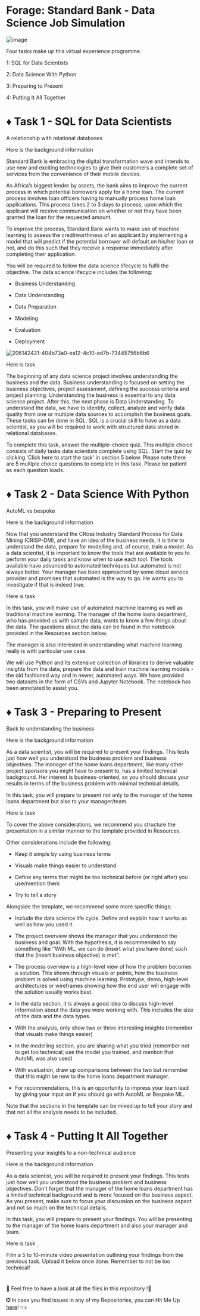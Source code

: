 # Forage: Standard Bank - Data Science Job Simulation

![image](https://github.com/user-attachments/assets/cd673bcb-c111-4623-8a6e-efba98fcf51b)

Four tasks make up this virtual experience programme.

1: SQL for Data Scientists

2: Data Science With Python

3: Preparing to Present

4: Putting It All Together

# ♦ Task 1 - SQL for Data Scientists

A relationship with relational databases

Here is the background information

Standard Bank is embracing the digital transformation wave and intends to use new and exciting technologies to give their customers a complete set of services from the convenience of their mobile devices.

As Africa’s biggest lender by assets, the bank aims to improve the current process in which potential borrowers apply for a home loan. The current process involves loan officers having to manually process home loan applications. This process takes 2 to 3 days to process, upon which the applicant will receive communication on whether or not they have been granted the loan for the requested amount.

To improve the process, Standard Bank wants to make use of machine learning to assess the creditworthiness of an applicant by implementing a model that will predict if the potential borrower will default on his/her loan or not, and do this such that they receive a response immediately after completing their application.

You will be required to follow the data science lifecycle to fulfil the objective. The data science lifecycle includes the following:

- Business Understanding

- Data Understanding

- Data Preparation

- Modeling

- Evaluation

- Deployment

![206142421-404b73a0-ea12-4c10-ad7b-73445756b6b6](https://github.com/user-attachments/assets/3ee60e35-a04f-4b72-a257-f2d098f593d4)

Here is task

The beginning of any data science project involves understanding the business and the data. Business understanding is focused on setting the business objectives, project assessment, defining the success criteria and project planning. Understanding the business is essential to any data science project. After this, the next phase is Data Understanding. To understand the data, we have to identify, collect, analyze and verify data quality from one or multiple data sources to accomplish the business goals. These tasks can be done in SQL. SQL is a crucial skill to have as a data scientist, as you will be required to work with structured data stored in relational databases.

To complete this task, answer the multiple-choice quiz. This multiple choice consists of daily tasks data scientists complete using SQL. Start the quiz by clicking 'Click here to start the task' in section 5 below. Please note there are 5 multiple choice questions to complete in this task. Please be patient as each question loads.

# ♦ Task 2 - Data Science With Python

AutoML vs bespoke

Here is the background information

Now that you understand the CRoss Industry Standard Process for Data Mining (CRISP-DM), and have an idea of the business needs, it is time to understand the data, prepare for modelling and, of course, train a model. As a data scientist, it is important to know the tools that are available to you to perform your daily tasks and know when to use each tool. The tools available have advanced to automated techniques but automated is not always better. Your manager has been approached by some cloud service provider and promises that automated is the way to go. He wants you to investigate if that is indeed true.

Here is task

In this task, you will make use of automated machine learning as well as traditional machine learning. The manager of the home loans department, who has provided us with sample data, wants to know a few things about the data. The questions about the data can be found in the notebook provided in the Resources section below.

The manager is also interested in understanding what machine learning really is with particular use case.

We will use Python and its extensive collection of libraries to derive valuable insights from the data, prepare the data and train machine learning models - the old fashioned way and in newer, automated ways. We have provided two datasets in the form of CSVs and Jupyter Notebook. The notebook has been annotated to assist you.

# ♦ Task 3 - Preparing to Present

Back to understanding the business

Here is the background information

As a data scientist, you will be required to present your findings. This tests just how well you understood the business problem and business objectives. The manager of the home loans department, like many other project sponsors you might have to present to, has a limited technical background. Her interest is business-oriented, so you should discuss your results in terms of the business problem with minimal technical details.

In this task, you will prepare to present not only to the manager of the home loans department but also to your manager/team.

Here is task

To cover the above considerations, we recommend you structure the presentation in a similar manner to the template provided in Resources.

Other considerations include the following:

- Keep it simple by using business terms

- Visuals make things easier to understand

- Define any terms that might be too technical before (or right after) you use/mention them

- Try to tell a story

Alongside the template, we recommend some more specific things:

- Include the data science life cycle. Define and explain how it works as well as how you used it.
  
- The project overview shows the manager that you understood the business and goal. With the hypothesis, it is recommended to say something like ‘’With ML, we can do (insert what you have done) such that the (insert business objective) is met”.

- The process overview is a high-level view of how the problem becomes a solution. This shows through visuals or points, how the business problem is solved using machine learning. Prototype, demo, high-level architectures or wireframes showing how the end user will engage with the solution usually works best.

- In the data section, it is always a good idea to discuss high-level information about the data you were working with. This includes the size of the data and the data types.

- With the analysis, only show two or three interesting insights (remember that visuals make things easier)

- In the modelling section, you are sharing what you tried (remember not to get too technical; use the model you trained, and mention that AutoML was also used)

- With evaluation, draw up comparisons between the two but remember that this might be new to the home loans department manager.

- For recommendations, this is an opportunity to impress your team lead by giving your input on if you should go with AutoML or Bespoke ML.

Note that the sections in the template can be mixed up to tell your story and that not all the analysis needs to be included.

# ♦ Task 4 - Putting It All Together

Presenting your insights to a non-technical audience

Here is the background information

As a data scientist, you will be required to present your findings. This tests just how well you understood the business problem and business objectives. Don’t forget that the manager of the home loans department has a limited technical background and is more focused on the business aspect. As you present, make sure to focus your discussion on the business aspect and not so much on the technical details.

In this task, you will prepare to present your findings. You will be presenting to the manager of the home loans department and also your manager and team.

Here is task

Film a 5 to 10-minute video presentation outlining your findings from the previous task. Upload it below once done. Remember to not be too technical!

# 
📣 Feel free to have a look at all the files in this repository !🤗

❎ In case you find issues in any of my Repositories, you can Hit Me Up [here](https://github.com/issues)! 👈
